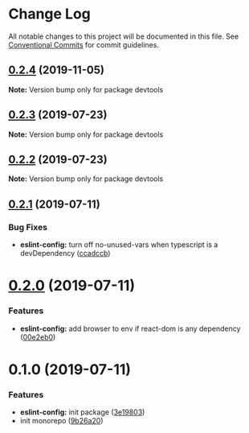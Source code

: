 # Change Log

All notable changes to this project will be documented in this file.
See [Conventional Commits](https://conventionalcommits.org) for commit guidelines.

## [0.2.4](https://github.com/iamkevinwolf/devtools/compare/v0.2.3...v0.2.4) (2019-11-05)

**Note:** Version bump only for package devtools





## [0.2.3](https://github.com/iamkevinwolf/devtools/compare/v0.2.2...v0.2.3) (2019-07-23)

**Note:** Version bump only for package devtools





## [0.2.2](https://github.com/iamkevinwolf/devtools/compare/v0.2.1...v0.2.2) (2019-07-23)

**Note:** Version bump only for package devtools





## [0.2.1](https://github.com/iamkevinwolf/devtools/compare/v0.2.0...v0.2.1) (2019-07-11)


### Bug Fixes

* **eslint-config:** turn off no-unused-vars when typescript is a devDependency ([ccadccb](https://github.com/iamkevinwolf/devtools/commit/ccadccb))





# [0.2.0](https://github.com/iamkevinwolf/devtools/compare/v0.1.0...v0.2.0) (2019-07-11)


### Features

* **eslint-config:** add browser to env if react-dom is any dependency ([00e2eb0](https://github.com/iamkevinwolf/devtools/commit/00e2eb0))





# 0.1.0 (2019-07-11)


### Features

* **eslint-config:** init package ([3e19803](https://github.com/iamkevinwolf/devtools/commit/3e19803))
* init monorepo ([9b26a20](https://github.com/iamkevinwolf/devtools/commit/9b26a20))
